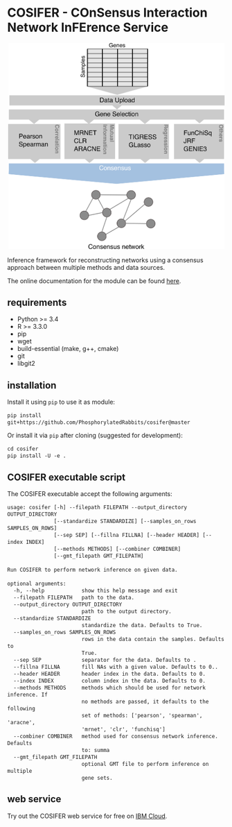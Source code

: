 # COSIFER - COnSensus Interaction Network InFErence Service

<p align="center">
  <img src="./docs/_static/logo.png" alt="cosifer-logo" width=500>
</p>

Inference framework for reconstructing networks using a consensus approach
between multiple methods and data sources.

The online documentation for the module can be found [here](https://phosphorylatedrabbits.github.io/cosifer).

## requirements

- Python >= 3.4
- R >= 3.3.0
- pip
- wget
- build-essential (make, g++, cmake)
- git
- libgit2

## installation

Install it using `pip` to use it as module:

```console
pip install git+https://github.com/PhosphorylatedRabbits/cosifer@master
```

Or install it via `pip` after cloning (suggested for development):

```console
cd cosifer
pip install -U -e .
```

## COSIFER executable script

The COSIFER executable accept the following arguments:

```console
usage: cosifer [-h] --filepath FILEPATH --output_directory OUTPUT_DIRECTORY
               [--standardize STANDARDIZE] [--samples_on_rows SAMPLES_ON_ROWS]
               [--sep SEP] [--fillna FILLNA] [--header HEADER] [--index INDEX]
               [--methods METHODS] [--combiner COMBINER]
               [--gmt_filepath GMT_FILEPATH]

Run COSIFER to perform network inference on given data.

optional arguments:
  -h, --help            show this help message and exit
  --filepath FILEPATH   path to the data.
  --output_directory OUTPUT_DIRECTORY
                        path to the output directory.
  --standardize STANDARDIZE
                        standardize the data. Defaults to True.
  --samples_on_rows SAMPLES_ON_ROWS
                        rows in the data contain the samples. Defaults to
                        True.
  --sep SEP             separator for the data. Defaults to .
  --fillna FILLNA       fill NAs with a given value. Defaults to 0..
  --header HEADER       header index in the data. Defaults to 0.
  --index INDEX         column index in the data. Defaults to 0.
  --methods METHODS     methods which should be used for network inference. If
                        no methods are passed, it defaults to the following
                        set of methods: ['pearson', 'spearman', 'aracne',
                        'mrnet', 'clr', 'funchisq']
  --combiner COMBINER   method used for consensus network inference. Defaults
                        to: summa
  --gmt_filepath GMT_FILEPATH
                        optional GMT file to perform inference on multiple
                        gene sets.
```

## web service

Try out the COSIFER web service for free on [IBM Cloud](http://ibm.biz/cosifer-aas).

